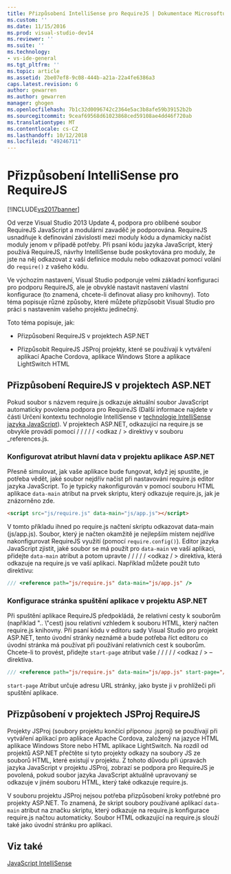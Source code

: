 ```yaml
---
title: Přizpůsobení IntelliSense pro RequireJS | Dokumentace Microsoftu
ms.custom: ''
ms.date: 11/15/2016
ms.prod: visual-studio-dev14
ms.reviewer: ''
ms.suite: ''
ms.technology:
- vs-ide-general
ms.tgt_pltfrm: ''
ms.topic: article
ms.assetid: 2be07ef8-9c08-444b-a21a-22a4fe6386a3
caps.latest.revision: 6
author: gewarren
ms.author: gewarren
manager: ghogen
ms.openlocfilehash: 7b1c32d0096742c2364e5ac3b8afe59b39152b2b
ms.sourcegitcommit: 9ceaf69568d61023868ced59108ae4dd46f720ab
ms.translationtype: MT
ms.contentlocale: cs-CZ
ms.lasthandoff: 10/12/2018
ms.locfileid: "49246711"
---
```

# <a name="customizing-intellisense-for-requirejs"></a>Přizpůsobení IntelliSense pro RequireJS
[!INCLUDE[vs2017banner](../includes/vs2017banner.md)]

Od verze Visual Studio 2013 Update 4, podpora pro oblíbené soubor RequireJS JavaScript a modulární zavaděč je podporována. RequireJS usnadňuje k definování závislostí mezi moduly kódu a dynamicky načíst moduly jenom v případě potřeby. Při psaní kódu jazyka JavaScript, který používá RequireJS, návrhy IntelliSense bude poskytována pro moduly, že jste na něj odkazovat z vaší definice modulu nebo odkazovat pomocí volání do `require()` z vašeho kódu.  
  
 Ve výchozím nastavení, Visual Studio podporuje velmi základní konfiguraci pro podporu RequireJS, ale je obvyklé nastavit nastavení vlastní konfigurace (to znamená, chcete-li definovat aliasy pro knihovny). Toto téma popisuje různé způsoby, které můžete přizpůsobit Visual Studio pro práci s nastavením vašeho projektu jedinečný.  
  
 Toto téma popisuje, jak:  
  
-   Přizpůsobení RequireJS v projektech ASP.NET  
  
-   Přizpůsobit RequireJS JSProj projekty, které se používají k vytváření aplikací Apache Cordova, aplikace Windows Store a aplikace LightSwitch HTML  
  
## <a name="customize-requirejs-in-aspnet-projects"></a>Přizpůsobení RequireJS v projektech ASP.NET  
 Pokud soubor s názvem require.js odkazuje aktuální soubor JavaScript automaticky povolena podpora pro RequireJS (Další informace najdete v části Určení kontextu technologie IntelliSense v [technologie IntelliSense jazyka JavaScript](../ide/javascript-intellisense.md)). V projektech ASP.NET, odkazující na require.js se obvykle provádí pomocí / / / / / \<odkaz / > direktivy v souboru _references.js.  
  
### <a name="configure-the-data-main-attribute-in-an-aspnet-project"></a>Konfigurovat atribut hlavní data v projektu aplikace ASP.NET  
 Přesně simulovat, jak vaše aplikace bude fungovat, když jej spustíte, je potřeba vědět, jaké soubor nejdřív načíst při nastavování require.js editor jazyka JavaScript. To je typicky nakonfigurován v pomocí souboru HTML aplikace `data-main` atribut na prvek skriptu, který odkazuje require.js, jak je znázorněno zde.  
  
```html  
<script src="js/require.js" data-main="js/app.js"></script>  
```  
  
 V tomto příkladu ihned po require.js načtení skriptu odkazovat data-main (js/app.js). Soubor, který je načten okamžitě je nejlepším místem nejdříve nakonfigurovat RequireJS využití (pomocí `require.config()`). Editor jazyka JavaScript zjistit, jaké soubor se má použít pro `data-main` ve vaší aplikaci, přidejte `data-main` atribut a potom upravte / / / / / \<odkaz / > direktiva, která odkazuje na require.js ve vaší aplikaci. Například můžete použít tuto direktivu:  
  
```javascript  
/// <reference path="js/require.js" data-main="js/app.js" />  
```  
  
### <a name="configure-the-application-start-page-in-an-aspnet-project"></a>Konfigurace stránka spuštění aplikace v projektu ASP.NET  
 Při spuštění aplikace RequireJS předpokládá, že relativní cesty k souborům (například ".. \\"cest) jsou relativní vzhledem k souboru HTML, který načten require.js knihovny. Při psaní kódu v editoru sady Visual Studio pro projekt ASP.NET, tento úvodní stránky neznámé a bude potřeba říct editoru co úvodní stránka má používat při používání relativních cest k souborům. Chcete-li to provést, přidejte `start-page` atribut vaše / / / / / \<odkaz / > – direktiva.  
  
```javascript  
/// <reference path="js/require.js" data-main="js/app.js" start-page="/app/index.html" />  
```  
  
 `start-page` Atribut určuje adresu URL stránky, jako byste ji v prohlížeči při spuštění aplikace.  
  
## <a name="customize-requirejs-in-jsproj-projects"></a>Přizpůsobení v projektech JSProj RequireJS  
 Projekty JSProj (soubory projektu končící příponou .jsproj) se používají při vytváření aplikací pro aplikace Apache Cordova, založený na jazyce HTML aplikace Windows Store nebo HTML aplikace LightSwitch. Na rozdíl od projektů ASP.NET přečtěte si tyto projekty odkazy na soubory JS ze souborů HTML, které existují v projektu. Z tohoto důvodu při úpravách jazyka JavaScript v projektu JSProj, zobrazí se podpora pro RequireJS je povolená, pokud soubor jazyka JavaScript aktuálně upravovaný se odkazuje v jiném souboru HTML, který také odkazuje require.js.  
  
 V souboru projektu JSProj nejsou potřeba přizpůsobení kroky potřebné pro projekty ASP.NET. To znamená, že skript soubory používané aplikací `data-main` atribut na značku skriptu, který odkazuje na require.js konfigurace require.js načtou automaticky. Soubor HTML odkazující na require.js slouží také jako úvodní stránku pro aplikaci.  
  
## <a name="see-also"></a>Viz také  
 [JavaScript IntelliSense](../ide/javascript-intellisense.md)



